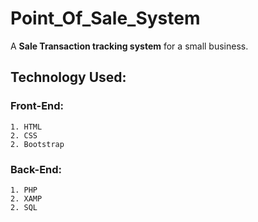 # Point_Of_Sale_System
A **Sale Transaction tracking system** for a small business.

## Technology Used:
### Front-End:
	1. HTML
	2. CSS
	2. Bootstrap

### Back-End:
	1. PHP 
	2. XAMP
	2. SQL



